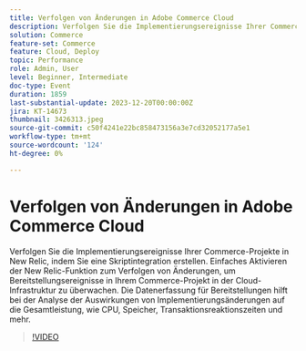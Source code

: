 ```yaml
---
title: Verfolgen von Änderungen in Adobe Commerce Cloud
description: Verfolgen Sie die Implementierungsereignisse Ihrer Commerce-Projekte in New Relic, indem Sie eine Skriptintegration erstellen. Einfaches Aktivieren der New Relic-Funktion zum Verfolgen von Änderungen, um Bereitstellungsereignisse in Ihrem Commerce-Projekt in der Cloud-Infrastruktur zu überwachen. Die Datenerfassung für Bereitstellungen hilft bei der Analyse der Auswirkungen von Implementierungsänderungen auf die Gesamtleistung, wie CPU, Speicher, Transaktionsreaktionszeiten und mehr.
solution: Commerce
feature-set: Commerce
feature: Cloud, Deploy
topic: Performance
role: Admin, User
level: Beginner, Intermediate
doc-type: Event
duration: 1859
last-substantial-update: 2023-12-20T00:00:00Z
jira: KT-14673
thumbnail: 3426313.jpeg
source-git-commit: c50f4241e22bc858473156a3e7cd32052177a5e1
workflow-type: tm+mt
source-wordcount: '124'
ht-degree: 0%

---
```



# Verfolgen von Änderungen in Adobe Commerce Cloud

Verfolgen Sie die Implementierungsereignisse Ihrer Commerce-Projekte in New Relic, indem Sie eine Skriptintegration erstellen. Einfaches Aktivieren der New Relic-Funktion zum Verfolgen von Änderungen, um Bereitstellungsereignisse in Ihrem Commerce-Projekt in der Cloud-Infrastruktur zu überwachen. Die Datenerfassung für Bereitstellungen hilft bei der Analyse der Auswirkungen von Implementierungsänderungen auf die Gesamtleistung, wie CPU, Speicher, Transaktionsreaktionszeiten und mehr.

>[!VIDEO](https://video.tv.adobe.com/v/3426313/?learn=on)
